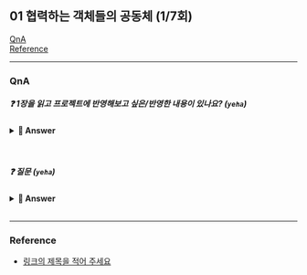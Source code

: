 ## 01 협력하는 객체들의 공동체 (1/7회)
 
[QnA](###-QnA)  
[Reference](###Reference)

---
### QnA
##### ❓ 1장을 읽고 프로젝트에 반영해보고 싶은/반영한 내용이 있나요?  (`yeha`) 

<details>
<summary> <b> 🤚 Answer </b>  </summary>
<div markdown="1">

- `yeha` : 답변
- `yaha` : 답변

</div>
</details>
<br><br>

##### ❓ 질문 (`yeha`) 

<details>
<summary> <b> 🤚 Answer </b>  </summary>
<div markdown="1">

- `yeha` : 답변
- `yaha` : 답변

</div>
</details>
<br>

---
### Reference
- [링크의 제목을 적어 주세요](https://yeha.com)

